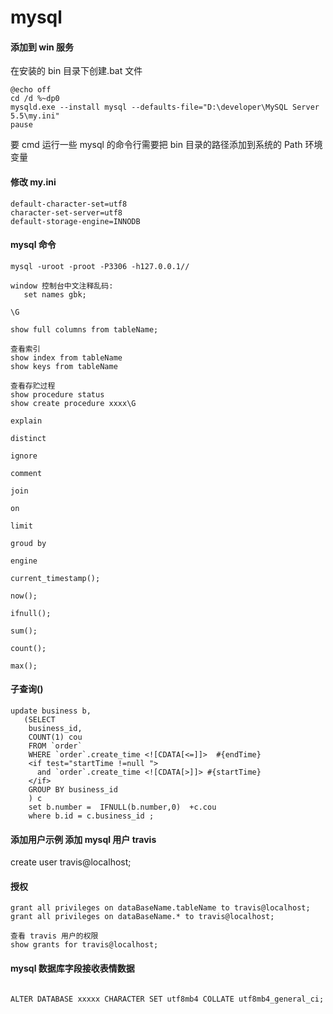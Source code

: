 # mysql

#### 添加到 win 服务

在安装的 bin 目录下创建.bat 文件

```
@echo off
cd /d %~dp0
mysqld.exe --install mysql --defaults-file="D:\developer\MySQL Server 5.5\my.ini"
pause

```

要 cmd 运行一些 mysql 的命令行需要把 bin 目录的路径添加到系统的 Path 环境变量

#### 修改 my.ini

```
default-character-set=utf8
character-set-server=utf8
default-storage-engine=INNODB
```

#### mysql 命令

```
mysql -uroot -proot -P3306 -h127.0.0.1//

window 控制台中文注释乱码:
   set names gbk;

\G

show full columns from tableName;

查看索引
show index from tableName
show keys from tableName

查看存贮过程
show procedure status
show create procedure xxxx\G

explain

distinct

ignore

comment

join

on

limit

groud by

engine

current_timestamp();

now();

ifnull();

sum();

count();

max();

```

#### 子查询()

```
update business b,
   (SELECT
    business_id,
    COUNT(1) cou
    FROM `order`
    WHERE `order`.create_time <![CDATA[<=]]>  #{endTime}
    <if test="startTime !=null ">
      and `order`.create_time <![CDATA[>]]> #{startTime}
    </if>
    GROUP BY business_id
    ) c
    set b.number =  IFNULL(b.number,0)  +c.cou
    where b.id = c.business_id ;

```

#### 添加用户示例 添加 mysql 用户 travis

create user travis@localhost;

#### 授权

```
grant all privileges on dataBaseName.tableName to travis@localhost;
grant all privileges on dataBaseName.* to travis@localhost;

查看 travis 用户的权限
show grants for travis@localhost;

```

#### mysql 数据库字段接收表情数据

```

ALTER DATABASE xxxxx CHARACTER SET utf8mb4 COLLATE utf8mb4_general_ci;


```
